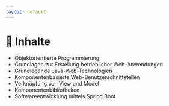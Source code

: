 ```yaml
---
layout: default
---
```


# 📖 Inhalte

- Objektorientierte Programmierung
- Grundlagen zur Erstellung betrieblicher Web-Anwendungen
- Grundlegende Java-Web-Technologien
- Komponentenbasierte Web-Benutzerschnittstellen
- Verknüpfung von View und Model
- Komponentenbibliotheken
- Softwareentwicklung mittels Spring Boot

<PageNumber/>

